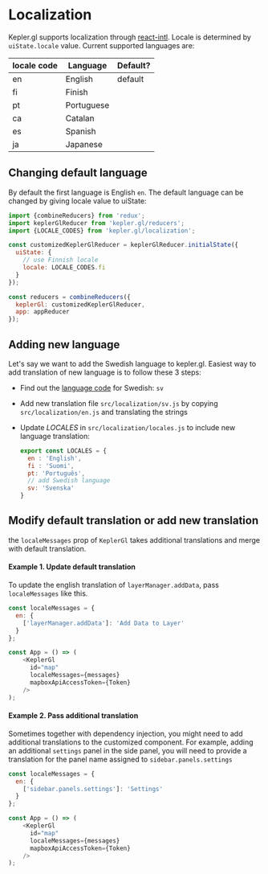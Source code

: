 # Localization

Kepler.gl supports localization through [react-intl]. Locale is determined by `uiState.locale` value.
Current supported languages are: 

| locale code | Language   | Default? |
|-------------|------------|----------|
| en          | English    | default  |
| fi          | Finish     |          |
| pt          | Portuguese |          |
| ca          | Catalan    |          |
| es          | Spanish    |          |
| ja          | Japanese   |          |

## Changing default language

By default the first language is English `en`. The default language can be changed by giving locale value to uiState:

```js
import {combineReducers} from 'redux';
import keplerGlReducer from 'kepler.gl/reducers';
import {LOCALE_CODES} from 'kepler.gl/localization';

const customizedKeplerGlReducer = keplerGlReducer.initialState({
  uiState: {
    // use Finnish locale
    locale: LOCALE_CODES.fi
  }
});

const reducers = combineReducers({
  keplerGl: customizedKeplerGlReducer,
  app: appReducer
});
```

## Adding new language

Let's say we want to add the Swedish language to kepler.gl. Easiest way to add translation of new language is to follow these 3 steps:

- Find out the [language code][language-codes] for Swedish: `sv`
- Add new translation file `src/localization/sv.js` by copying `src/localization/en.js` and translating the strings

- Update _LOCALES_ in `src/localization/locales.js` to include new language translation:
  ```javascript
  export const LOCALES = {
    en : 'English',
    fi : 'Suomi',
    pt: 'Português',
    // add Swedish language
    sv: 'Svenska'
  }
  ```

## Modify default translation or add new translation
the `localeMessages` prop of `KeplerGl` takes additional translations and merge with default translation. 

#### Example 1. Update default translation
To update the english translation of `layerManager.addData`, pass `localeMessages` like this.

```javascript
const localeMessages = {
  en: {
    ['layerManager.addData']: 'Add Data to Layer'
  }
};

const App = () => (
    <KeplerGl 
      id="map"
      localeMessages={messages}
      mapboxApiAccessToken={Token}
    />
);
```
#### Example 2. Pass additional translation
Sometimes together with dependency injection, you might need to add additional translations to the customized component. For example, adding an additional `settings` panel in the side panel, you will need to provide a translation for the panel name assigned to `sidebar.panels.settings`

```javascript
const localeMessages = {
  en: {
    ['sidebar.panels.settings']: 'Settings'
  }
};

const App = () => (
    <KeplerGl 
      id="map"
      localeMessages={messages}
      mapboxApiAccessToken={Token}
    />
);
```

[react-intl]: https://github.com/formatjs/react-intl
[language-codes]: https://en.wikipedia.org/wiki/List_of_ISO_639-1_codes

